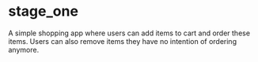 # stage_one
A simple shopping app where users can add items to cart and order these items. Users can also remove items they have no intention of ordering anymore. 
